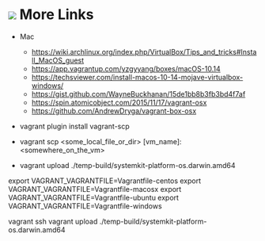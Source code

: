 # ![](https://fonts.gstatic.com/s/i/materialicons/bookmarks/v4/24px.svg) More Links
- Mac
	- https://wiki.archlinux.org/index.php/VirtualBox/Tips_and_tricks#Install_MacOS_guest
	- https://app.vagrantup.com/yzgyyang/boxes/macOS-10.14
	- https://techsviewer.com/install-macos-10-14-mojave-virtualbox-windows/
	- https://gist.github.com/WayneBuckhanan/15de1bb8b3fb3bd4f7af
	- https://spin.atomicobject.com/2015/11/17/vagrant-osx
	- https://github.com/AndrewDryga/vagrant-box-osx

- vagrant plugin install vagrant-scp
- vagrant scp <some_local_file_or_dir> [vm_name]:<somewhere_on_the_vm>
- vagrant upload ./temp-build/systemkit-platform-os.darwin.amd64

export VAGRANT_VAGRANTFILE=Vagrantfile-centos
export VAGRANT_VAGRANTFILE=Vagrantfile-macosx
export VAGRANT_VAGRANTFILE=Vagrantfile-ubuntu
export VAGRANT_VAGRANTFILE=Vagrantfile-windows

vagrant ssh
vagrant upload ./temp-build/systemkit-platform-os.darwin.amd64